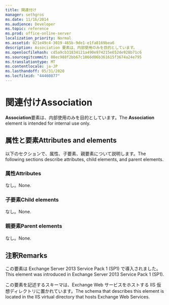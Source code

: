 ```yaml
---
title: 関連付け
manager: sethgros
ms.date: 11/16/2014
ms.audience: Developer
ms.topic: reference
ms.prod: office-online-server
localization_priority: Normal
ms.assetid: 021e49c4-3019-465b-9de1-e1fa8169bea6
description: Association 要素は、内部使用のみを目的としています。
ms.openlocfilehash: cd5a9cb31834121a490e974215e652de928b71c6
ms.sourcegitcommit: 88ec988f2bb67c1866d06b361615f3674a24e795
ms.translationtype: MT
ms.contentlocale: ja-JP
ms.lasthandoff: 05/31/2020
ms.locfileid: "44460877"
---
```

# <a name="association"></a><span data-ttu-id="e8332-103">関連付け</span><span class="sxs-lookup"><span data-stu-id="e8332-103">Association</span></span>

<span data-ttu-id="e8332-104">**Association**要素は、内部使用のみを目的としています。</span><span class="sxs-lookup"><span data-stu-id="e8332-104">The **Association** element is intended for internal use only.</span></span> 

## <a name="attributes-and-elements"></a><span data-ttu-id="e8332-105">属性と要素</span><span class="sxs-lookup"><span data-stu-id="e8332-105">Attributes and elements</span></span>

<span data-ttu-id="e8332-106">以下のセクションで、属性、子要素、親要素について説明します。</span><span class="sxs-lookup"><span data-stu-id="e8332-106">The following sections describe attributes, child elements, and parent elements.</span></span>
  
### <a name="attributes"></a><span data-ttu-id="e8332-107">属性</span><span class="sxs-lookup"><span data-stu-id="e8332-107">Attributes</span></span>

<span data-ttu-id="e8332-108">なし。</span><span class="sxs-lookup"><span data-stu-id="e8332-108">None.</span></span>
  
### <a name="child-elements"></a><span data-ttu-id="e8332-109">子要素</span><span class="sxs-lookup"><span data-stu-id="e8332-109">Child elements</span></span>

<span data-ttu-id="e8332-110">なし。</span><span class="sxs-lookup"><span data-stu-id="e8332-110">None.</span></span>
  
### <a name="parent-elements"></a><span data-ttu-id="e8332-111">親要素</span><span class="sxs-lookup"><span data-stu-id="e8332-111">Parent elements</span></span>

<span data-ttu-id="e8332-112">なし。</span><span class="sxs-lookup"><span data-stu-id="e8332-112">None.</span></span>
  
## <a name="remarks"></a><span data-ttu-id="e8332-113">注釈</span><span class="sxs-lookup"><span data-stu-id="e8332-113">Remarks</span></span>

<span data-ttu-id="e8332-114">この要素は Exchange Server 2013 Service Pack 1 (SP1) で導入されました。</span><span class="sxs-lookup"><span data-stu-id="e8332-114">This element was introduced in Exchange Server 2013 Service Pack 1 (SP1).</span></span>
  
<span data-ttu-id="e8332-115">この要素を記述するスキーマは、Exchange Web サービスをホストする IIS 仮想ディレクトリに置かれています。</span><span class="sxs-lookup"><span data-stu-id="e8332-115">The schema that describes this element is located in the IIS virtual directory that hosts Exchange Web Services.</span></span>
  

